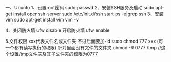 一、Ubuntu
1、设置root密码
  sudo passwd
2、安装SSH服务及启动
  sudo apt-get install openssh-server
  sudo /etc/init.d/ssh start
  ps -e|grep ssh
3、安装vim
  sudo apt-get install vim
  vim -v
  
4、关闭防火墙 ufw disable
      开启防火墙  ufw enable   
      
5.文件权限  xxx代表文件名或文件夹 不过后面要加-ld
  sudo chmod 777 xxx (每一个都有读写执行的权限) 针对里面没有文件的文件夹
  chmod -R 0777 /tmp  //这个设置/tmp文件夹及其子文件夹的权限为0777
  
  
        

